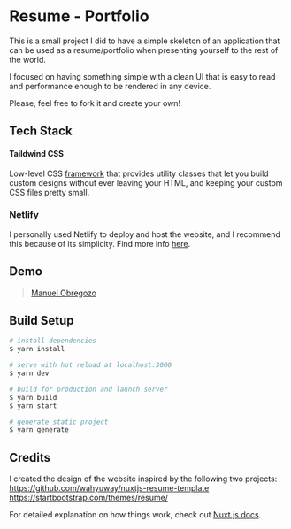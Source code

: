 # Resume - Portfolio 

This is a small project I did to have a simple skeleton of an application that can be used as a resume/portfolio when presenting yourself to the rest of the world.

I focused on having something simple with a clean UI that is easy to read and performance enough to be rendered in any device.

Please, feel free to fork it and create your own!

## Tech Stack

#### Taildwind CSS
Low-level CSS [framework](https://tailwindcss.com/) that provides utility classes that let you build custom designs without ever leaving your HTML, and keeping your custom CSS files pretty small.

### Netlify
I personally used Netlify to deploy and host the website, and I recommend this because of its simplicity. Find more info [here](https://www.netlify.com/).

## Demo

> [Manuel Obregozo](https://www.manuelobregozo.com)

## Build Setup

``` bash
# install dependencies
$ yarn install

# serve with hot reload at localhost:3000
$ yarn dev

# build for production and launch server
$ yarn build
$ yarn start

# generate static project
$ yarn generate
```


## Credits

I created the design of the website inspired by the following two projects:
https://github.com/wahyuway/nuxtjs-resume-template
https://startbootstrap.com/themes/resume/

For detailed explanation on how things work, check out [Nuxt.js docs](https://nuxtjs.org).
